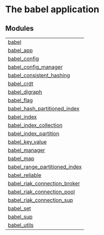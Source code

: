 

# The babel application #


## Modules ##


<table width="100%" border="0" summary="list of modules">
<tr><td><a href="babel.md" class="module">babel</a></td></tr>
<tr><td><a href="babel_app.md" class="module">babel_app</a></td></tr>
<tr><td><a href="babel_config.md" class="module">babel_config</a></td></tr>
<tr><td><a href="babel_config_manager.md" class="module">babel_config_manager</a></td></tr>
<tr><td><a href="babel_consistent_hashing.md" class="module">babel_consistent_hashing</a></td></tr>
<tr><td><a href="babel_crdt.md" class="module">babel_crdt</a></td></tr>
<tr><td><a href="babel_digraph.md" class="module">babel_digraph</a></td></tr>
<tr><td><a href="babel_flag.md" class="module">babel_flag</a></td></tr>
<tr><td><a href="babel_hash_partitioned_index.md" class="module">babel_hash_partitioned_index</a></td></tr>
<tr><td><a href="babel_index.md" class="module">babel_index</a></td></tr>
<tr><td><a href="babel_index_collection.md" class="module">babel_index_collection</a></td></tr>
<tr><td><a href="babel_index_partition.md" class="module">babel_index_partition</a></td></tr>
<tr><td><a href="babel_key_value.md" class="module">babel_key_value</a></td></tr>
<tr><td><a href="babel_manager.md" class="module">babel_manager</a></td></tr>
<tr><td><a href="babel_map.md" class="module">babel_map</a></td></tr>
<tr><td><a href="babel_range_partitioned_index.md" class="module">babel_range_partitioned_index</a></td></tr>
<tr><td><a href="babel_reliable.md" class="module">babel_reliable</a></td></tr>
<tr><td><a href="babel_riak_connection_broker.md" class="module">babel_riak_connection_broker</a></td></tr>
<tr><td><a href="babel_riak_connection_pool.md" class="module">babel_riak_connection_pool</a></td></tr>
<tr><td><a href="babel_riak_connection_sup.md" class="module">babel_riak_connection_sup</a></td></tr>
<tr><td><a href="babel_set.md" class="module">babel_set</a></td></tr>
<tr><td><a href="babel_sup.md" class="module">babel_sup</a></td></tr>
<tr><td><a href="babel_utils.md" class="module">babel_utils</a></td></tr></table>

